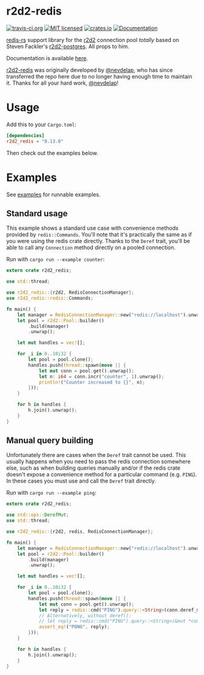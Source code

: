 r2d2-redis
=============

[![travis-ci.org](https://travis-ci.org/sorccu/r2d2-redis.svg)](https://travis-ci.org/sorccu/r2d2-redis) [![MIT licensed](https://img.shields.io/badge/license-MIT-blue.svg)](./LICENSE) [![crates.io](http://meritbadge.herokuapp.com/r2d2-redis)](https://crates.io/crates/r2d2-redis) [![Documentation](https://docs.rs/r2d2_redis/badge.svg?version=0.13.0)](https://docs.rs/r2d2_redis/0.13.0)

[redis-rs](https://github.com/mitsuhiko/redis-rs) support library for the [r2d2](https://github.com/sfackler/r2d2) connection pool *totally* based on Steven Fackler's [r2d2-postgres](https://github.com/sfackler/r2d2-postgres). All props to him.

Documentation is available [here](https://docs.rs/r2d2_redis/0.13.0).

[r2d2-redis](https://github.com/sorccu/r2d2-redis) was originally developed by [@nevdelap](https://github.com/nevdelap), who has since transferred the repo here due to no longer having enough time to maintain it. Thanks for all your hard work, [@nevdelap](https://github.com/nevdelap)!

# Usage

Add this to your `Cargo.toml`:

```toml
[dependencies]
r2d2_redis = "0.13.0"
```

Then check out the examples below.

# Examples

See [examples](examples) for runnable examples.

## Standard usage

This example shows a standard use case with convenience methods provided by `redis::Commands`. You'll note that it's practically the same as if you were using the redis crate directly. Thanks to the `Deref` trait, you'll be able to call any `Connection` method directly on a pooled connection.

Run with `cargo run --example counter`:

```rust
extern crate r2d2_redis;

use std::thread;

use r2d2_redis::{r2d2, RedisConnectionManager};
use r2d2_redis::redis::Commands;

fn main() {
    let manager = RedisConnectionManager::new("redis://localhost").unwrap();
    let pool = r2d2::Pool::builder()
        .build(manager)
        .unwrap();

    let mut handles = vec![];

    for _i in 0..10i32 {
        let pool = pool.clone();
        handles.push(thread::spawn(move || {
            let mut conn = pool.get().unwrap();
            let n: i64 = conn.incr("counter", 1).unwrap();
            println!("Counter increased to {}", n);
        }));
    }

    for h in handles {
        h.join().unwrap();
    }
}
```

## Manual query building

Unfortunately there are cases when the `Deref` trait cannot be used. This usually happens when you need to pass the redis connection somewhere else, such as when building queries manually and/or if the redis crate doesn't expose a convenience method for a particular command (e.g. `PING`). In these cases you must use and call the `Deref` trait directly.

Run with `cargo run --example ping`:

```rust
extern crate r2d2_redis;

use std::ops::DerefMut;
use std::thread;

use r2d2_redis::{r2d2, redis, RedisConnectionManager};

fn main() {
    let manager = RedisConnectionManager::new("redis://localhost").unwrap();
    let pool = r2d2::Pool::builder()
        .build(manager)
        .unwrap();

    let mut handles = vec![];

    for _i in 0..10i32 {
        let pool = pool.clone();
        handles.push(thread::spawn(move || {
            let mut conn = pool.get().unwrap();
            let reply = redis::cmd("PING").query::<String>(conn.deref_mut()).unwrap();
            // Alternatively, without deref():
            // let reply = redis::cmd("PING").query::<String>(&mut *conn).unwrap();
            assert_eq!("PONG", reply);
        }));
    }

    for h in handles {
        h.join().unwrap();
    }
}
```
